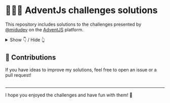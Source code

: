 # 🧑‍🎄🎄 AdventJs challenges solutions

This repository includes solutions to the challenges presented by [@midudev](https://midu.dev/) on the [AdventJS](https://adventjs.dev/) platform.


<details hide>

<summary>Show 👇 / Hide 👆</summary>

## 🤖 Challenges

|   #   |          Challenge           | Difficulty |                     Description                     |                                              Solution                                               |
| :---: | :--------------------------: | :--------: | :-------------------------------------------------: | :-------------------------------------------------------------------------------------------------: |
|  01   |        Prepare gifts         |    Easy    |  [📖 Show](https://adventjs.dev/challenges/2024/1)   | [👁️ Solution](https://github.com/ab-sharifi21/adventjs-solutions/blob/main/challenge1/challenge1.js) |
|  02   |     Create magical frame     |    Easy    | [📖 Show](https://adventjs.dev/en/challenges/2024/2) | [👁️ Solution](https://github.com/ab-sharifi21/adventjs-solutions/blob/main/challenge2/challenge2.js) |
|  03   |      Organize inventory      |    Easy    | [📖 Show](https://adventjs.dev/en/challenges/2024/3) | [👁️ Solution](https://github.com/ab-sharifi21/adventjs-solutions/blob/main/challenge3/challenge3.js) |
|  04   | Decorating the Chrismas tree |   Medium   | [📖 Show](https://adventjs.dev/en/challenges/2024/4) | [👁️ Solution](https://github.com/ab-sharifi21/adventjs-solutions/blob/main/challenge4/challenge4.js) |
|  05   |         Shoe paring          |    Easy    | [📖 Show](https://adventjs.dev/en/challenges/2024/5) | [👁️ Solution](https://github.com/ab-sharifi21/adventjs-solutions/blob/main/challenge5/challenge5.js) |
|  06   |  Is the gift inside the box  |   Medium   | [📖 Show](https://adventjs.dev/en/challenges/2024/6) | [👁️ Solution](https://github.com/ab-sharifi21/adventjs-solutions/blob/main/challenge6/challenge6.js) |
|  07   |     The Grinch's attack      |   Medium   | [📖 Show](https://adventjs.dev/en/challenges/2024/7) | [👁️ Solution](https://github.com/ab-sharifi21/adventjs-solutions/blob/main/challenge7/challenge7.js) |
|  08   |        The reno race         |    Easy    | [📖 Show](https://adventjs.dev/en/challenges/2024/8) | [👁️ Solution](https://github.com/ab-sharifi21/adventjs-solutions/blob/main/challenge8/challenge8.js) |


</details>


## 🤝 Contributions 

If you have ideas to improve my solutions, feel free to open an issue or a pull request!
<br>
<br>
<hr>

I hope you enjoyed the challenges and have fun with them! 🎉